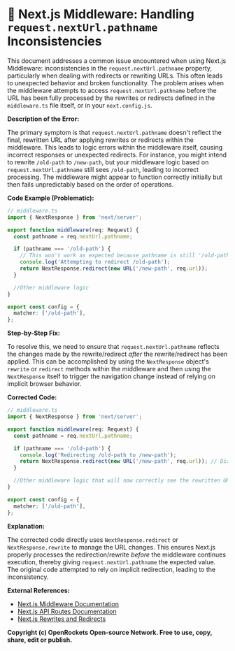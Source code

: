 # 🐞 Next.js Middleware: Handling `request.nextUrl.pathname` Inconsistencies


This document addresses a common issue encountered when using Next.js Middleware: inconsistencies in the `request.nextUrl.pathname` property, particularly when dealing with redirects or rewriting URLs.  This often leads to unexpected behavior and broken functionality.  The problem arises when the middleware attempts to access `request.nextUrl.pathname` before the URL has been fully processed by the rewrites or redirects defined in the `middleware.ts` file itself, or in your `next.config.js`.

**Description of the Error:**

The primary symptom is that `request.nextUrl.pathname` doesn't reflect the final, rewritten URL after applying rewrites or redirects within the middleware. This leads to logic errors within the middleware itself,  causing incorrect responses or unexpected redirects.  For instance, you might intend to rewrite `/old-path` to `/new-path`, but your middleware logic based on `request.nextUrl.pathname` still sees `/old-path`, leading to incorrect processing.  The middleware might appear to function correctly initially but then fails unpredictably based on the order of operations.

**Code Example (Problematic):**

```typescript
// middleware.ts
import { NextResponse } from 'next/server';

export function middleware(req: Request) {
  const pathname = req.nextUrl.pathname;

  if (pathname === '/old-path') {
    // This won't work as expected because pathname is still '/old-path' before rewrite.
    console.log('Attempting to redirect /old-path');  
    return NextResponse.redirect(new URL('/new-path', req.url));
  }

  //Other middleware logic
}

export const config = {
  matcher: ['/old-path'],
};
```


**Step-by-Step Fix:**

To resolve this, we need to ensure that `request.nextUrl.pathname` reflects the changes made by the rewrite/redirect *after* the rewrite/redirect has been applied.  This can be accomplished by using the `NextResponse` object's `rewrite` or `redirect` methods within the middleware and then using the `NextResponse` itself to trigger the navigation change instead of relying on implicit browser behavior.

**Corrected Code:**

```typescript
// middleware.ts
import { NextResponse } from 'next/server';

export function middleware(req: Request) {
  const pathname = req.nextUrl.pathname;

  if (pathname === '/old-path') {
    console.log('Redirecting /old-path to /new-path');
    return NextResponse.redirect(new URL('/new-path', req.url)); // Directly redirect
  }

  //Other middleware logic that will now correctly see the rewritten URL
}

export const config = {
  matcher: ['/old-path'],
};
```

**Explanation:**

The corrected code directly uses `NextResponse.redirect` or `NextResponse.rewrite` to manage the URL changes. This ensures Next.js properly processes the redirection/rewrite *before* the middleware continues execution, thereby giving `request.nextUrl.pathname` the expected value.  The original code attempted to rely on implicit redirection, leading to the inconsistency.

**External References:**

* [Next.js Middleware Documentation](https://nextjs.org/docs/app/building-your-application/routing/middleware)
* [Next.js API Routes Documentation](https://nextjs.org/docs/api-routes/introduction)
* [Next.js Rewrites and Redirects](https://nextjs.org/docs/app/building-your-application/routing/rewrites-and-redirects)

**Copyright (c) OpenRockets Open-source Network. Free to use, copy, share, edit or publish.**

